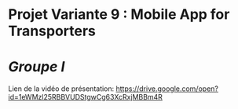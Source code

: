 # Projet Variante 9 : Mobile App for Transporters
# *Groupe I*

Lien de la vidéo de présentation: https://drive.google.com/open?id=1eWMzl25RBBVUDStgwCg63XcRxjMBBm4R
